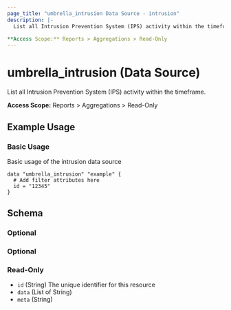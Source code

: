 ```yaml
---
page_title: "umbrella_intrusion Data Source - intrusion"
description: |-
  List all Intrusion Prevention System (IPS) activity within the timeframe.

**Access Scope:** Reports > Aggregations > Read-Only
---
```


# umbrella_intrusion (Data Source)

List all Intrusion Prevention System (IPS) activity within the timeframe.

**Access Scope:** Reports > Aggregations > Read-Only

## Example Usage


### Basic Usage

Basic usage of the intrusion data source

```hcl
data "umbrella_intrusion" "example" {
  # Add filter attributes here
  id = "12345"
}
```



## Schema

### Optional



### Optional



### Read-Only

- `id` (String) The unique identifier for this resource
- `data` (List of String) 
- `meta` (String) 



